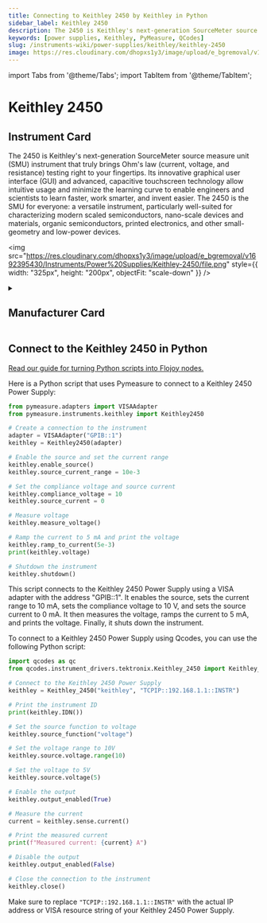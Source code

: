 ```yaml
---
title: Connecting to Keithley 2450 by Keithley in Python
sidebar_label: Keithley 2450
description: The 2450 is Keithley's next-generation SourceMeter source measure unit (SMU) instrument that truly brings Ohm's law (current, voltage, and resistance) testing right to your fingertips. Its innovative graphical user interface (GUI) and advanced, capacitive touchscreen technology allow intuitive usage and minimize the learning curve to enable engineers and scientists to learn faster, work smarter, and invent easier. The 2450 is the SMU for everyone-> a versatile instrument, particularly well-suited for characterizing modern scaled semiconductors, nano-scale devices and materials, organic semiconductors, printed electronics, and other small-geometry and low-power devices.
keywords: [power supplies, Keithley, PyMeasure, QCodes]
slug: /instruments-wiki/power-supplies/keithley/keithley-2450
image: https://res.cloudinary.com/dhopxs1y3/image/upload/e_bgremoval/v1692395430/Instruments/Power%20Supplies/Keithley-2450/file.png
---
```


import Tabs from '@theme/Tabs';
import TabItem from '@theme/TabItem';

# Keithley 2450

## Instrument Card

<div className="flex">

<div>

The 2450 is Keithley's next-generation SourceMeter source measure unit (SMU) instrument that truly brings Ohm's law (current, voltage, and resistance) testing right to your fingertips. Its innovative graphical user interface (GUI) and advanced, capacitive touchscreen technology allow intuitive usage and minimize the learning curve to enable engineers and scientists to learn faster, work smarter, and invent easier. The 2450 is the SMU for everyone: a versatile instrument, particularly well-suited for characterizing modern scaled semiconductors, nano-scale devices and materials, organic semiconductors, printed electronics, and other small-geometry and low-power devices.

</div>

<img src="https://res.cloudinary.com/dhopxs1y3/image/upload/e_bgremoval/v1692395430/Instruments/Power%20Supplies/Keithley-2450/file.png" style={{ width: "325px", height: "200px", objectFit: "scale-down" }} />

</div>

<details>
<summary><h2>Manufacturer Card</h2></summary>

<img src="https://res.cloudinary.com/dhopxs1y3/image/upload/v1692126010/Instruments/Vendor%20Logos/Keithley.png" style={{ width: "100%", height: "170px",objectFit: "scale-down" }} />

Keithley Instruments is a measurement and instrument company headquartered in Solon, Ohio, that develops, manufactures, markets, and sells data acquisition products, as well as complete systems for high-volume production and assembly testing. <a href="https://www.tek.com/en">Website</a>.

<ul>
  <li>Headquarters: Cleveland, Ohio, United States</li>
  <li>Yearly Revenue (millions, USD): 110.6</li>
</ul>
</details>

## Connect to the Keithley 2450 in Python

[Read our guide for turning Python scripts into Flojoy nodes.](https://docs.flojoy.ai/custom-nodes/creating-custom-node/)
<Tabs>
<TabItem value="PyMeasure" label="PyMeasure">

Here is a Python script that uses Pymeasure to connect to a Keithley 2450 Power Supply:

```python
from pymeasure.adapters import VISAAdapter
from pymeasure.instruments.keithley import Keithley2450

# Create a connection to the instrument
adapter = VISAAdapter("GPIB::1")
keithley = Keithley2450(adapter)

# Enable the source and set the current range
keithley.enable_source()
keithley.source_current_range = 10e-3

# Set the compliance voltage and source current
keithley.compliance_voltage = 10
keithley.source_current = 0

# Measure voltage
keithley.measure_voltage()

# Ramp the current to 5 mA and print the voltage
keithley.ramp_to_current(5e-3)
print(keithley.voltage)

# Shutdown the instrument
keithley.shutdown()
```

This script connects to the Keithley 2450 Power Supply using a VISA adapter with the address "GPIB::1". It enables the source, sets the current range to 10 mA, sets the compliance voltage to 10 V, and sets the source current to 0 mA. It then measures the voltage, ramps the current to 5 mA, and prints the voltage. Finally, it shuts down the instrument.

</TabItem>
<TabItem value="QCodes" label="QCodes">

To connect to a Keithley 2450 Power Supply using Qcodes, you can use the following Python script:

```python
import qcodes as qc
from qcodes.instrument_drivers.tektronix.Keithley_2450 import Keithley_2450

# Connect to the Keithley 2450 Power Supply
keithley = Keithley_2450("keithley", "TCPIP::192.168.1.1::INSTR")

# Print the instrument ID
print(keithley.IDN())

# Set the source function to voltage
keithley.source_function("voltage")

# Set the voltage range to 10V
keithley.source.voltage.range(10)

# Set the voltage to 5V
keithley.source.voltage(5)

# Enable the output
keithley.output_enabled(True)

# Measure the current
current = keithley.sense.current()

# Print the measured current
print(f"Measured current: {current} A")

# Disable the output
keithley.output_enabled(False)

# Close the connection to the instrument
keithley.close()
```

Make sure to replace `"TCPIP::192.168.1.1::INSTR"` with the actual IP address or VISA resource string of your Keithley 2450 Power Supply.

</TabItem>
</Tabs>